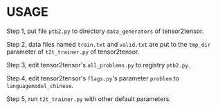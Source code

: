 # USAGE

Step 1, put file `ptb2.py` to directory `data_generators` of tensor2tensor.

Step 2, data files named `train.txt` and `valid.txt` are put to the `tmp_dir` parameter of `t2t_trainer.py` of tensor2tensor.

Step 3, edit tensor2tensor's `all_problems.py` to registry `ptb2.py`.

Step 4, edit tensor2tensor's `flags.py`'s parameter `problem` to `languagemodel_chinese`.

Step 5, run `t2t_trainer.py` with other default parameters.
